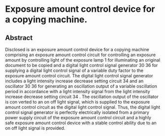# Exposure amount control device for a copying machine.

## Abstract
Disclosed is an exposure amount control device for a copying machine comprising an exposure amount control circuit for controlling an exposure amount by controlling light of the exposure lamp 1 for illuminating an original document to be copied and a digital light control signal generator 30 36 for supplying a digital light control signal of a variable duty factor to the exposure amount control circuit. The digital light control signal generator includes a light intensity increase decrease setting circuit 34 and an oscillator 30 36 for generating an oscillation output of a variable oscillation period in accordance with a light intensity signal from the light intensity increase decrease setting circuit 34 . The oscillation output of the oscillator is con verted to an on off light signal, which is supplied to the exposure amount control circuit as the digital light control signal. Thus, the digital light control signal generator is perfectly electrically isolated from a primary power supply circuit of the exposure amount control circuit and a highly safe exposure amount control device with a stable control ability due to an on off light signal is provided.